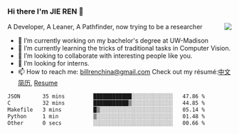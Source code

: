 ### Hi there I'm JIE REN 👋

<img align="right" src="https://github-readme-stats.vercel.app/api?username=BillRencn&show_icons=true&icon_color=0366d6&bg_color=ffffff&hide_title=true" />
A Developer, A Leaner, A Pathfinder, now trying to be a researcher

- 🔭 I’m currently working on my bachelor's degree at UW-Madison
- 🌱 I’m currently learning the tricks of traditional tasks in Computer Vision.
- 👯 I’m looking to collaborate with interesting people like you. 
- 🤔 I’m looking for interns.
- 📫 How to reach me: billrenchina@gmail.com
Check out my résumé:[中文简历](), [Resume]()

<!--START_SECTION:waka-->

```txt
JSON       35 mins         ████████████░░░░░░░░░░░░░   47.86 %
C          32 mins         ███████████▒░░░░░░░░░░░░░   44.85 %
Makefile   3 mins          █▒░░░░░░░░░░░░░░░░░░░░░░░   05.14 %
Python     1 min           ▒░░░░░░░░░░░░░░░░░░░░░░░░   01.48 %
Other      0 secs          ░░░░░░░░░░░░░░░░░░░░░░░░░   00.66 %
```

<!--END_SECTION:waka-->
